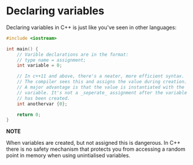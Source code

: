 # Declaring variables

Declaring variables in C++ is just like you've seen in other languages:

```cpp
#include <iostream>

int main() {
    // Varible declarations are in the format:
    // type name = assignment;
    int variable = 0;

    // In c++11 and above, there's a neater, more efficient syntax.
    // The compiler sees this and assigns the value during creation.
    // A major advantage is that the value is instantiated with the 
    // variable. It's not a _seperate_ assignment after the variable
    // has been created.
    int anothervar {0};

    return 0;
}
```

**NOTE**

When variables are created, but not assigned this is dangerous. In C++ there is no safety mechanism that protects you from accessing a random point in memory when using unintialised variables.
